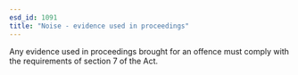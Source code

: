 ```yaml
---
esd_id: 1091
title: "Noise - evidence used in proceedings"
---
```


Any evidence used in proceedings brought for an offence must comply with the requirements of section 7 of the Act.

